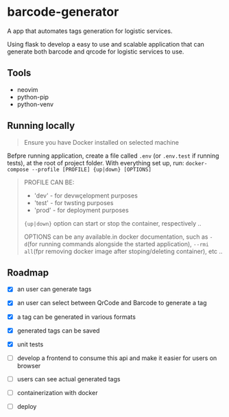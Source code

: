 # barcode-generator

  A app that automates tags generation for logistic services.

  Using flask to develop a easy to use and scalable application that can generate both barcode and qrcode for logistic services to use.

## Tools

  - neovim
  - python-pip
  - python-venv

## Running locally

> Ensure you have Docker installed on selected machine

  Befpre running application, create a file called ` .env ` (or ` .env.test ` if running tests), at the root of project folder.
  With everything set up, run: ` docker-compose --profile [PROFILE] {up|down} [OPTIONS] `

> PROFILE CAN BE:
>   -   'dev'   - for devwçelopment purposes
>   -   'test'  - for twsting purposes
>   -   'prod'  - for deployment purposes
>
>
> `{up|down}` option can start or stop the container, respectively ..
>
>
> OPTIONS can be any available.in docker documentation, such as ` -d `(for running commands alongside the started application), ` --rmi all `(fpr removing docker image after stoping/deleting container), etc ..

## Roadmap

  - [x] an user can generate tags
  - [x] an user can select between QrCode and Barcode to generate a tag
  - [x] a tag can be generated in various formats
  - [x] generated tags can be saved
  - [x] unit tests
  - [ ] develop a frontend to consume this api and make it easier for users on browser
  - [ ] users can see actual generated tags
  - [ ] containerization with docker
  - [ ] deploy


